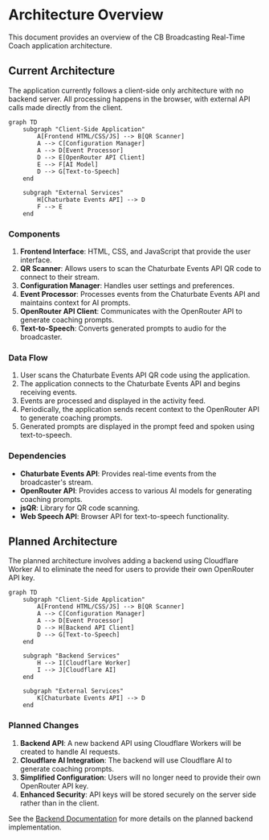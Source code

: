 # Architecture Overview

This document provides an overview of the CB Broadcasting Real-Time Coach application architecture.

## Current Architecture

The application currently follows a client-side only architecture with no backend server. All processing happens in the browser, with external API calls made directly from the client.

```mermaid
graph TD
    subgraph "Client-Side Application"
        A[Frontend HTML/CSS/JS] --> B[QR Scanner]
        A --> C[Configuration Manager]
        A --> D[Event Processor]
        D --> E[OpenRouter API Client]
        E --> F[AI Model]
        D --> G[Text-to-Speech]
    end
    
    subgraph "External Services"
        H[Chaturbate Events API] --> D
        F --> E
    end
```

### Components

1. **Frontend Interface**: HTML, CSS, and JavaScript that provide the user interface.
2. **QR Scanner**: Allows users to scan the Chaturbate Events API QR code to connect to their stream.
3. **Configuration Manager**: Handles user settings and preferences.
4. **Event Processor**: Processes events from the Chaturbate Events API and maintains context for AI prompts.
5. **OpenRouter API Client**: Communicates with the OpenRouter API to generate coaching prompts.
6. **Text-to-Speech**: Converts generated prompts to audio for the broadcaster.

### Data Flow

1. User scans the Chaturbate Events API QR code using the application.
2. The application connects to the Chaturbate Events API and begins receiving events.
3. Events are processed and displayed in the activity feed.
4. Periodically, the application sends recent context to the OpenRouter API to generate coaching prompts.
5. Generated prompts are displayed in the prompt feed and spoken using text-to-speech.

### Dependencies

- **Chaturbate Events API**: Provides real-time events from the broadcaster's stream.
- **OpenRouter API**: Provides access to various AI models for generating coaching prompts.
- **jsQR**: Library for QR code scanning.
- **Web Speech API**: Browser API for text-to-speech functionality.

## Planned Architecture

The planned architecture involves adding a backend using Cloudflare Worker AI to eliminate the need for users to provide their own OpenRouter API key.

```mermaid
graph TD
    subgraph "Client-Side Application"
        A[Frontend HTML/CSS/JS] --> B[QR Scanner]
        A --> C[Configuration Manager]
        A --> D[Event Processor]
        D --> H[Backend API Client]
        D --> G[Text-to-Speech]
    end
    
    subgraph "Backend Services"
        H --> I[Cloudflare Worker]
        I --> J[Cloudflare AI]
    end
    
    subgraph "External Services"
        K[Chaturbate Events API] --> D
    end
```

### Planned Changes

1. **Backend API**: A new backend API using Cloudflare Workers will be created to handle AI requests.
2. **Cloudflare AI Integration**: The backend will use Cloudflare AI to generate coaching prompts.
3. **Simplified Configuration**: Users will no longer need to provide their own OpenRouter API key.
4. **Enhanced Security**: API keys will be stored securely on the server side rather than in the client.

See the [Backend Documentation](backend.md) for more details on the planned backend implementation.
